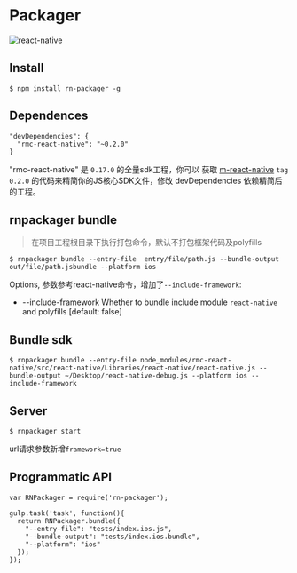 # Packager

![react-native](https://img.shields.io/badge/react--native-%3D_0.17.0-green.svg)

## Install

```
$ npm install rn-packager -g
```

## Dependences

```
"devDependencies": {
  "rmc-react-native": "~0.2.0"
}
```
"rmc-react-native" 是 `0.17.0` 的全量sdk工程，你可以 获取 [m-react-native](https://github.com/react-component/m-react-native) `tag 0.2.0` 的代码来精简你的JS核心SDK文件，修改 devDependencies 依赖精简后的工程。

## rnpackager bundle
> 在项目工程根目录下执行打包命令，默认不打包框架代码及polyfills

```
$ rnpackager bundle --entry-file  entry/file/path.js --bundle-output out/file/path.jsbundle --platform ios
```

Options, 参数参考react-native命令，增加了`--include-framework`:

*  --include-framework  Whether to bundle include module `react-native` and polyfills                          [default: false]
    

## Bundle sdk

```
$ rnpackager bundle --entry-file node_modules/rmc-react-native/src/react-native/Libraries/react-native/react-native.js --bundle-output ~/Desktop/react-native-debug.js --platform ios --include-framework
```

## Server

```
$ rnpackager start
```
url请求参数新增`framework=true` 

## Programmatic API
```
var RNPackager = require('rn-packager');

gulp.task('task', function(){
  return RNPackager.bundle({
    "--entry-file": "tests/index.ios.js",
    "--bundle-output": "tests/index.ios.bundle",
    "--platform": "ios"
  });
});
```
